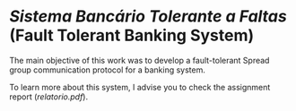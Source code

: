 # *Sistema Bancário Tolerante a Faltas* (Fault Tolerant Banking System)

The main objective of this work was to develop a fault-tolerant Spread group communication protocol for a banking system.

To learn more about this system, I advise you to check the assignment report (*relatorio.pdf*).
